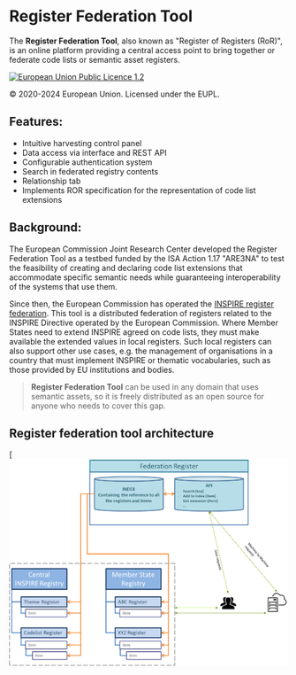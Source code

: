 # Register Federation Tool


The **Register Federation Tool**, also known as "Register of Registers (RoR)", is an online platform providing a central access point to bring together or federate code lists or semantic asset registers. 

[![European Union Public Licence 1.2](https://img.shields.io/badge/license-EUPL%201.2-blue.svg)](https://joinup.ec.europa.eu/software/page/eupl)

&copy; 2020-2024 European Union. Licensed under the EUPL.

## Features:

- Intuitive harvesting control panel
- Data access via interface and REST API
- Configurable authentication system
- Search in federated registry contents
- Relationship tab
- Implements ROR specification for the representation of code list extensions

## Background:
The European Commission Joint Research Center developed the Register Federation Tool as a testbed funded by the ISA Action 1.17 "ARE3NA" to test the feasibility of creating and declaring code list extensions that accommodate specific semantic needs while guaranteeing interoperability of the systems that use them. 

Since then, the European Commission has operated the [INSPIRE register federation](https://inspire.ec.europa.eu/register-federation/). This tool is a distributed federation of registers related to the INSPIRE Directive operated by the European Commission. Where Member States need to extend INSPIRE agreed on code lists, they must make available the extended values in local registers. Such local registers can also support other use cases, e.g. the management of organisations in a country that must implement INSPIRE or thematic vocabularies, such as those provided by EU institutions and bodies. 

> **Register Federation Tool** can be used in any domain that uses semantic assets, so it is freely distributed as an open source for anyone who needs to cover this gap.

## Register federation tool architecture

[![Architecture scheme](documentation/images/scheme.png)

